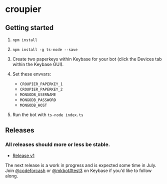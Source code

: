 # croupier

## Getting started

1. `npm install`
2. `npm install -g ts-node --save`
3. Create two paperkeys within Keybase for your bot (click the Devices tab within the Keybase GUI).
4. Set these envvars:

    * `CROUPIER_PAPERKEY_1`
    * `CROUPIER_PAPERKEY_2`
    * `MONGODB_USERNAME`
    * `MONGODB_PASSWORD`
    * `MONGODB_HOST`

5. Run the bot with `ts-node index.ts`

## Releases
### All releases should more or less be stable.

* [Release v1](https://blog.codefor.cash/2019/07/01/finding-alice-and-bob-in-wonderland-a-writeup-of-croupier-the-keybase-bot/)

The next release is a work in progress and is expected some time in July.  Join [@codeforcash](https://keybase.io/team/codeforcash) or [@mkbot#test3](https://keybase.io/team/mkbot#test3) on Keybase if you'd like to follow along.
